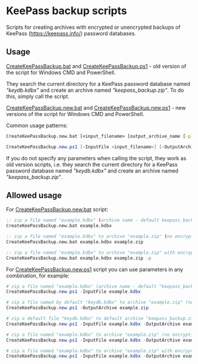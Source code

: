 # KeePass backup scripts

Scripts for creating archives with encrypted or unencrypted backups of KeePass (https://keepass.info/) password databases.

## Usage

[CreateKeePassBackup.bat](CreateKeePassBackup.bat) and [CreateKeePassBackup.ps1](CreateKeePassBackup.ps1) - old version of the script for Windows CMD and PowerShell.

They search the current directory for a KeePass password database named _"keydb.kdbx"_ and create an archive named _"keepass_backup.zip"_. To do this, simply call the script.

[CreateKeePassBackup.new.bat](CreateKeePassBackup.new.bat) and [CreateKeePassBackup.new.ps1](CreateKeePassBackup.new.ps1) - new versions of the script for Windows CMD and PowerShell.

Common usage patterns:
```bat
CreateKeePassBackup.new.bat [<input_filename> [output_archive_name [-p]]]
```
```powershell
CreateKeePassBackup.new.ps1 [-InputFile <input_filename>] [-OutputArchive <output_archive_name>] [-Password y]
```
If you do not specify any parameters when calling the script, they work as old version scripts, i.e. they search the current directory for a KeePass password database named _"keydb.kdbx"_ and create an archive named _"keepass_backup.zip"_.

## Allowed usage
For [CreateKeePassBackup.new.bat](CreateKeePassBackup.new.bat) script:
```bat
:: zip a file named "example.kdbx" (archive name - default keepass_backup.zip, no encryption)
CreateKeePassBackup.new.bat example.kdbx

:: zip a file named "example.kdbx" to archive "example.zip" (no encryption)
CreateKeePassBackup.new.bat example.kdbx example.zip

:: zip a file named "example.kdbx" to archive "example.zip" with encryption (password is requested further and is not displayed on the screen when entered)
CreateKeePassBackup.new.bat example.kdbx example.zip -p
```

For [CreateKeePassBackup.new.ps1](CreateKeePassBackup.new.ps1) script you can use parameters in any combination, for example:
```powershell
# zip a file named "example.kdbx" (archive name - default "keepass_backup.zip", no encryption)
CreateKeePassBackup.new.ps1 -InputFile example.kdbx

# zip a file named by default "keydb.kdbx" to archive "example.zip" (no encryption)
CreateKeePassBackup.new.ps1 -OutputArchive example.zip

# zip a default file "keydb.kdbx" to default archive "keepass_backup.zip" with encryption
CreateKeePassBackup.new.ps1 -InputFile example.kdbx -OutputArchive example.zip -Password y

# zip a file named "example.kdbx" to archive "example.zip" (no encryption)
CreateKeePassBackup.new.ps1 -InputFile example.kdbx -OutputArchive example.zip

# zip a file named "example.kdbx" to archive "example.zip" with encryption (password is requested further and is not displayed on the screen when entered)
CreateKeePassBackup.new.ps1 -InputFile example.kdbx -OutputArchive example.zip -Password y
```
